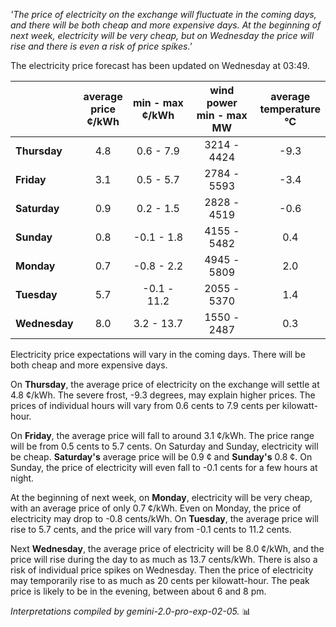 *'The price of electricity on the exchange will fluctuate in the coming days, and there will be both cheap and more expensive days. At the beginning of next week, electricity will be very cheap, but on Wednesday the price will rise and there is even a risk of price spikes.'*

The electricity price forecast has been updated on Wednesday at 03:49.

|  | average<br>price<br>¢/kWh | min - max<br>¢/kWh | wind power<br>min - max<br>MW | average<br>temperature<br>°C |
|:-------------|:----------------:|:----------------:|:-------------:|:-------------:|
|   **Thursday**  |          4.8 |      0.6 - 7.9 |   3214 - 4424 |         -9.3 |
|  **Friday**  |          3.1 |      0.5 - 5.7 |   2784 - 5593 |         -3.4 |
|   **Saturday**  |          0.9 |      0.2 - 1.5 |   2828 - 4519 |         -0.6 |
|  **Sunday** |          0.8 |    -0.1 - 1.8  |   4155 - 5482 |          0.4 |
|   **Monday** |          0.7 |    -0.8 - 2.2  |   4945 - 5809 |          2.0 |
|    **Tuesday**   |          5.7 |   -0.1 - 11.2 |   2055 - 5370 |          1.4 |
| **Wednesday** |          8.0 |     3.2 - 13.7 |   1550 - 2487 |          0.3 |

Electricity price expectations will vary in the coming days. There will be both cheap and more expensive days.

On **Thursday**, the average price of electricity on the exchange will settle at 4.8 ¢/kWh. The severe frost, -9.3 degrees, may explain higher prices. The prices of individual hours will vary from 0.6 cents to 7.9 cents per kilowatt-hour.

On **Friday**, the average price will fall to around 3.1 ¢/kWh. The price range will be from 0.5 cents to 5.7 cents. On Saturday and Sunday, electricity will be cheap. **Saturday's** average price will be 0.9 ¢ and **Sunday's** 0.8 ¢. On Sunday, the price of electricity will even fall to -0.1 cents for a few hours at night.

At the beginning of next week, on **Monday**, electricity will be very cheap, with an average price of only 0.7 ¢/kWh. Even on Monday, the price of electricity may drop to -0.8 cents/kWh. On **Tuesday**, the average price will rise to 5.7 cents, and the price will vary from -0.1 cents to 11.2 cents.

Next **Wednesday**, the average price of electricity will be 8.0 ¢/kWh, and the price will rise during the day to as much as 13.7 cents/kWh. There is also a risk of individual price spikes on Wednesday. Then the price of electricity may temporarily rise to as much as 20 cents per kilowatt-hour. The peak price is likely to be in the evening, between about 6 and 8 pm.

*Interpretations compiled by gemini-2.0-pro-exp-02-05.* 📊

